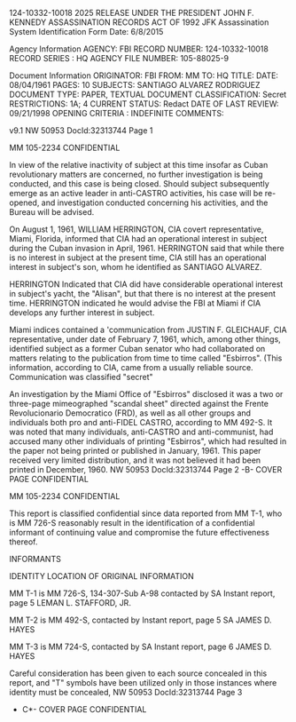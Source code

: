 124-10332-10018
2025 RELEASE UNDER THE PRESIDENT JOHN F. KENNEDY ASSASSINATION RECORDS ACT OF 1992
JFK Assassination System
Identification Form
Date: 6/8/2015

Agency Information
AGENCY: FBI
RECORD NUMBER: 124-10332-10018
RECORD SERIES : HQ
AGENCY FILE NUMBER: 105-88025-9

Document Information
ORIGINATOR: FBI
FROM: MM
TO: HQ
TITLE:
DATE: 08/04/1961
PAGES: 10
SUBJECTS: SANTIAGO ALVAREZ RODRIGUEZ
DOCUMENT TYPE: PAPER, TEXTUAL DOCUMENT
CLASSIFICATION: Secret
RESTRICTIONS: 1A; 4
CURRENT STATUS: Redact
DATE OF LAST REVIEW: 09/21/1998
OPENING CRITERIA : INDEFINITE
COMMENTS:

v9.1
NW 50953 DocId:32313744 Page 1

MM 105-2234
CONFIDENTIAL

In view of the relative inactivity of subject
at this time insofar as Cuban revolutionary matters are
concerned, no further investigation is being conducted, and
this case is being closed. Should subject subsequently
emerge as an active leader in anti-CASTRO activities, his
case will be re-opened, and investigation conducted concerning
his activities, and the Bureau will be advised.

On August 1, 1961, WILLIAM HERRINGTON, CIA covert
representative, Miami, Florida, informed that CIA had an
operational interest in subject during the Cuban invasion
in April, 1961. HERRINGTON said that while there is no
interest in subject at the present time, CIA still has an
operational interest in subject's son, whom he identified
as SANTIAGO ALVAREZ.

HERRINGTON Indicated that CIA did have considerable
operational interest in subject's yacht, the "Alisan",
but that there is no interest at the present time.
HERRINGTON indicated he would advise the FBI at Miami if
CIA develops any further interest in subject.

Miami indices contained a 'communication from
JUSTIN F. GLEICHAUF, CIA representative, under date of
February 7, 1961, which, among other things, identified
subject as a former Cuban senator who had collaborated on
matters relating to the publication from time to time called
"Esbirros". (This information, according to CIA, came from
a usually reliable source. Communication was classified "secret"

An investigation by the Miami Office of "Esbirros"
disclosed it was a two or three-page mimeographed "scandal
sheet" directed against the Frente Revolucionario Democratico
(FRD), as well as all other groups and individuals both pro
and anti-FIDEL CASTRO, according to MM 492-S. It was noted
that many individuals, anti-CASTRO and anti-communist, had
accused many other individuals of printing "Esbirros", which
had resulted in the paper not being printed or published in
January, 1961. This paper received very limited distribution,
and it was not believed it had been printed in December, 1960.
NW 50953 DocId:32313744 Page 2
-B-
COVER PAGE
CONFIDENTIAL

MM 105-2234
CONFIDENTIAL

This report is classified confidential since
data reported from MM T-1, who is MM 726-S
reasonably result in the identification of a confidential
informant of continuing value and compromise the future
effectiveness thereof.

INFORMANTS

IDENTITY LOCATION OF ORIGINAL INFORMATION

MM T-1 is MM 726-S, 134-307-Sub A-98
contacted by SA Instant report, page 5
LEMAN L. STAFFORD, JR.

MM T-2 is MM 492-S,
contacted by Instant report, page 5
SA JAMES D. HAYES

MM T-3 is MM 724-S,
contacted by SA Instant report, page 6
JAMES D. HAYES

Careful consideration has been given to each
source concealed in this report, and "T" symbols have
been utilized only in those instances where identity must
be concealed,
NW 50953 DocId:32313744 Page 3
- C*-
COVER PAGE
CONFIDENTIAL
